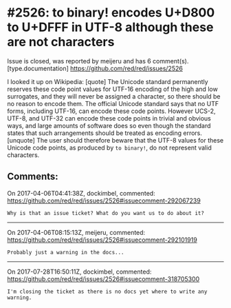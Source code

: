 
#2526: to binary! encodes U+D800 to U+DFFF in UTF-8 although these are not characters
================================================================================
Issue is closed, was reported by meijeru and has 6 comment(s).
[type.documentation]
<https://github.com/red/red/issues/2526>

I looked it up on Wikipedia:
[quote]
The Unicode standard permanently reserves these code point values for UTF-16 encoding of the high and low surrogates, and they will never be assigned a character, so there should be no reason to encode them. The official Unicode standard says that no UTF forms, including UTF-16, can encode these code points.
However UCS-2, UTF-8, and UTF-32 can encode these code points in trivial and obvious ways, and large amounts of software does so even though the standard states that such arrangements should be treated as encoding errors.
[unquote]
The user should therefore beware that the UTF-8 values for these Unicode code points, as produced by `to binary!`, do not represent valid characters. 


Comments:
--------------------------------------------------------------------------------

On 2017-04-06T04:41:38Z, dockimbel, commented:
<https://github.com/red/red/issues/2526#issuecomment-292067239>

    Why is that an issue ticket? What do you want us to do about it?

--------------------------------------------------------------------------------

On 2017-04-06T08:15:13Z, meijeru, commented:
<https://github.com/red/red/issues/2526#issuecomment-292101919>

    Probably just a warning in the docs...

--------------------------------------------------------------------------------

On 2017-07-28T16:50:11Z, dockimbel, commented:
<https://github.com/red/red/issues/2526#issuecomment-318705300>

    I'm closing the ticket as there is no docs yet where to write any warning.

